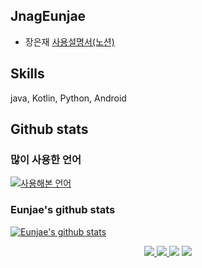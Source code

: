 ## JnagEunjae
* 장은재 [사용설명서(노션)](https://www.notion.so/Hi-I-m-Eunjae-b51d673cd6fc47b4bbf7cba63b0f36d7)
<!--
**ejjang2030/ejjang2030** is a ✨ _special_ ✨ repository because its `README.md` (this file) appears on your GitHub profile.

Here are some ideas to get you started:

- 🔭 I’m currently working on ...
- 🌱 I’m currently learning ...
- 👯 I’m looking to collaborate on ...
- 🤔 I’m looking for help with ...
- 💬 Ask me about ...
- 📫 How to reach me: ...
- 😄 Pronouns: ...
- ⚡ Fun fact: ...
-->

## Skills
java, Kotlin, Python, Android

<!-- ## 취미(Hobbies) -->

## Github stats
### 많이 사용한 언어
[![사용해본 언어](https://github-readme-stats.vercel.app/api/top-langs/?username=ejjang2030)](https://github.com/anuraghazra/github-readme-stats)
### Eunjae's github stats
[![Eunjae's github stats](https://github-readme-stats.vercel.app/api?username=ejjang2030)](https://github.com/anuraghazra/github-readme-stats)



<div align="center">
  <a href="https://www.linkedin.com/in/ejjang2030/">
  <img src="https://img.shields.io/badge/linkedin-%230077B5.svg?style=for-the-badge&logo=linkedin&logoColor=white"/>
  </a>
<a href="https://www.instagram.com/mkdirejjcdejj/">
  <img src="https://img.shields.io/badge/Instagram-%23E4405F.svg?style=for-the-badge&logo=Instagram&logoColor=white"/>
  </a>
  <a href="mailto:ejjang2030@gmail.com"><img src="https://img.shields.io/badge/Gmail-D14836?style=for-the-badge&logo=gmail&logoColor=white"/></a>
  <a href="https://www.notion.so/Hi-I-m-Eunjae-b51d673cd6fc47b4bbf7cba63b0f36d7">
  <img src="https://img.shields.io/badge/Notion-%23000000.svg?style=for-the-badge&logo=notion&logoColor=white"/>
  </a>

</div>
